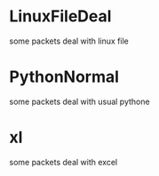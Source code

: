 # LinuxFileDeal
some packets deal with linux file

# PythonNormal
some packets deal with usual pythone

# xl
some packets deal with excel
